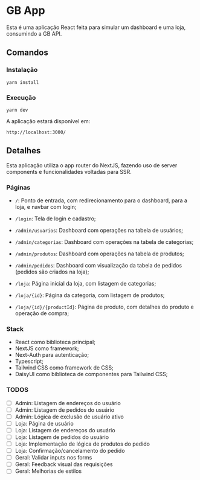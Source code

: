 # GB App

Esta é uma aplicação React feita para simular um dashboard e uma loja, consumindo a GB API.

## Comandos

### Instalação

```
yarn install
```

### Execução

```
yarn dev
```

A aplicação estará disponível em:

```
http://localhost:3000/
```

## Detalhes

Esta aplicação utiliza o app router do NextJS, fazendo uso de server components e funcionalidades voltadas para SSR.

### Páginas

- `/`: Ponto de entrada, com redirecionamento para o dashboard, para a loja, e navbar com login;

- `/login`: Tela de login e cadastro;

- `/admin/usuarios`: Dashboard com operações na tabela de usuários;

- `/admin/categorias`: Dashboard com operações na tabela de categorias;

- `/admin/produtos`: Dashboard com operações na tabela de produtos;

- `/admin/pedidos`: Dashboard com visualização da tabela de pedidos (pedidos são criados na loja);

- `/loja`: Página inicial da loja, com listagem de categorias;

- `/loja/{id}`: Página da categoria, com listagem de produtos;

- `/loja/{id}/{productId}`: Página de produto, com detalhes do produto e operação de compra;

### Stack

- React como biblioteca principal;
- NextJS como framework;
- Next-Auth para autenticação;
- Typescript;
- Tailwind CSS como framework de CSS;
- DaisyUI como biblioteca de componentes para Tailwind CSS;

### TODOS

- [ ] Admin: Listagem de endereços do usuário
- [ ] Admin: Listagem de pedidos do usuário
- [ ] Admin: Lógica de exclusão de usuário ativo
- [ ] Loja: Página de usuário
- [ ] Loja: Listagem de endereços do usuário
- [ ] Loja: Listagem de pedidos do usuário
- [ ] Loja: Implementação de lógica de produtos do pedido
- [ ] Loja: Confirmação/cancelamento do pedido
- [ ] Geral: Validar inputs nos forms
- [ ] Geral: Feedback visual das requisições
- [ ] Geral: Melhorias de estilos
